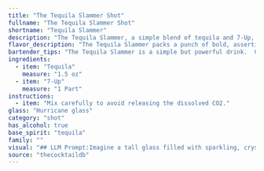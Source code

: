 ```yaml
---
title: "The Tequila Slammer Shot"
fullname: "The Tequila Slammer Shot"
shortname: "Tequila Slammer"
description: "The Tequila Slammer, a simple blend of tequila and 7-Up, belongs to the Highball family, known for their tall, refreshing nature. Its origins are murky, likely emerging from the American college scene in the 1970s, a testament to its easy-to-make, high-proof appeal. "
flavor_description: "The Tequila Slammer packs a punch of bold, assertive tequila flavor. Its citrusy sweetness from 7-Up balances the burn, creating a refreshing, easy-drinking experience.  It's a simple yet satisfying cocktail that's perfect for a quick pick-me-up or a casual gathering. Expect a vibrant, slightly sweet taste with a lingering tequila kick. "
bartender_tips: "The Tequila Slammer is a simple but powerful drink.  Chill your 7-Up beforehand for a refreshing experience.  Use a good quality tequila, as the flavor will shine through.  A shot glass is perfect for this cocktail, allowing you to enjoy the full slam!  And don't forget, moderation is key! "
ingredients:
  - item: "Tequila"
    measure: "1.5 oz"
  - item: "7-Up"
    measure: "1 Part"
instructions:
  - item: "Mix carefully to avoid releasing the dissolved CO2."
glass: "Hurricane glass"
category: "shot"
has_alcohol: true
base_spirit: "tequila"
family: ""
visual: "## LLM Prompt:Imagine a tall glass filled with sparkling, crystal-clear **7-Up**, the bubbles dancing and reflecting the light.  At the bottom, a layer of **golden tequila** rests, its amber hue contrasting beautifully with the fizzy soda above.  The line between the two liquids is crisp and defined, like a miniature sunset, with a hint of lime green at the interface.  The entire drink is crowned with a delicate, frosted rim, promising a refreshing chill.  The **Tequila Slammer** is both simple and visually striking, its vibrant colors and refreshing appearance inviting you to take a sip. "
source: "thecocktaildb"
---
```


